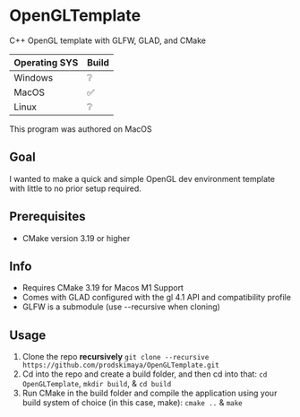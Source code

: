 # OpenGLTemplate
C++ OpenGL template with GLFW, GLAD, and CMake

| Operating SYS | Build |
|---------------|-------|
|Windows        |❔     |
|MacOS          |✅     |
|Linux          |❔     |

This program was authored on MacOS

## Goal
I wanted to make a quick and simple OpenGL dev environment template with little to no prior setup required.

## Prerequisites
- CMake version 3.19 or higher

## Info
- Requires CMake 3.19 for Macos M1 Support
- Comes with GLAD configured with the gl 4.1 API and compatibility profile
- GLFW is a submodule (use --recursive when cloning)

## Usage
1. Clone the repo **recursively** `git clone --recursive https://github.com/prodskimaya/OpenGLTemplate.git`
2. Cd into the repo and create a build folder, and then cd into that: `cd OpenGLTemplate`, `mkdir build`, & `cd build`
3. Run CMake in the build folder and compile the application using your build system of choice (in this case, make): `cmake ..` & `make`
